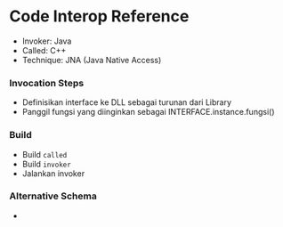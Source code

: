 # Code Interop Reference

* Invoker: Java
* Called: C++
* Technique: JNA (Java Native Access)

### Invocation Steps

- Definisikan interface ke DLL sebagai turunan dari Library
- Panggil fungsi yang diinginkan sebagai INTERFACE.instance.fungsi()


### Build

- Build `called`
- Build `invoker`
- Jalankan invoker

### Alternative Schema

-
